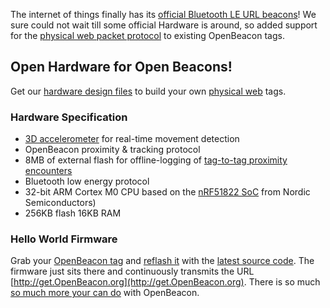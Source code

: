 The internet of things finally has its [official Bluetooth LE URL beacons](https://google.github.io/physical-web/)! We sure could not wait till some official Hardware is around, so added support for the [physical web packet protocol](https://github.com/google/physical-web/blob/master/documentation/technical_overview.md) to existing OpenBeacon tags.

## Open Hardware for Open Beacons!
Get our [hardware design files](/device.html#download) to build your own [physical web](https://google.github.io/physical-web/) tags.

### Hardware Specification
- [3D accelerometer](http://www.st.com/web/catalog/sense_power/FM89/SC444/PF250725) for real-time movement detection
- OpenBeacon proximity & tracking protocol
- 8MB of external flash for offline-logging of [tag-to-tag proximity encounters](http://www.sociopatterns.org/deployments/infectious-sociopatterns/)
- Bluetooth low energy protocol
- 32-bit ARM Cortex M0 CPU based on the [nRF51822 SoC](https://www.nordicsemi.com/eng/Products/Bluetooth-Smart-Bluetooth-low-energy/nRF51822) from Nordic Semiconductors)
- 256KB flash 16KB RAM

### Hello World Firmware
Grab your [OpenBeacon tag](/device.html#download) and [reflash it](/source#reflash) with the [latest source code](/source#github). The firmware just sits there and continuously transmits the URL [http://get.OpenBeacon.org](http://get.OpenBeacon.org). There is so much [so much more your can do](http://www.openbeacon.org) with OpenBeacon.

<script type="syntaxhighlighter" class="brush: c"><![CDATA[
{% include tag-physical-web-entry.c %}
]]></script>
